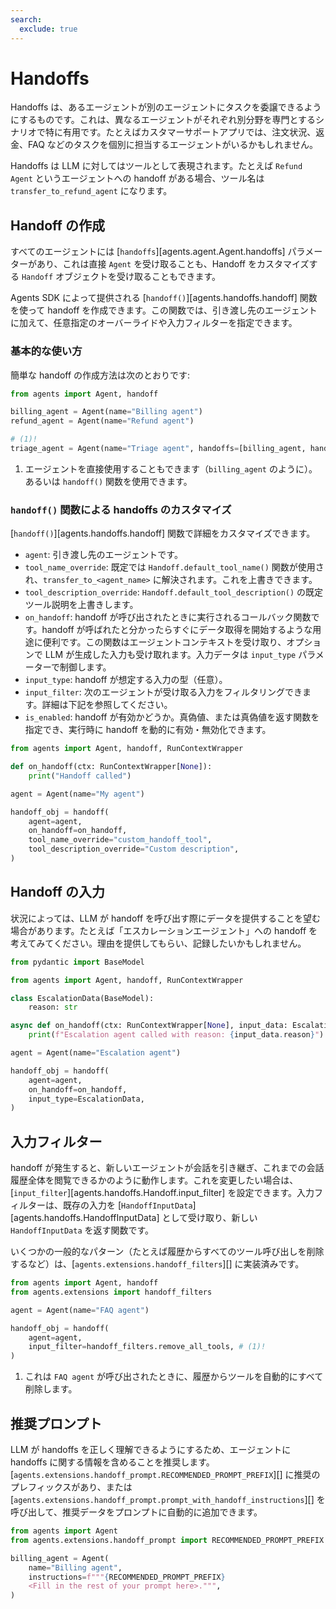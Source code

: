 ```yaml
---
search:
  exclude: true
---
```

# Handoffs

Handoffs は、あるエージェントが別のエージェントにタスクを委譲できるようにするものです。これは、異なるエージェントがそれぞれ別分野を専門とするシナリオで特に有用です。たとえばカスタマーサポートアプリでは、注文状況、返金、FAQ などのタスクを個別に担当するエージェントがいるかもしれません。

Handoffs は LLM に対してはツールとして表現されます。たとえば `Refund Agent` というエージェントへの handoff がある場合、ツール名は `transfer_to_refund_agent` になります。

## Handoff の作成

すべてのエージェントには [`handoffs`][agents.agent.Agent.handoffs] パラメーターがあり、これは直接 `Agent` を受け取ることも、Handoff をカスタマイズする `Handoff` オブジェクトを受け取ることもできます。

Agents SDK によって提供される [`handoff()`][agents.handoffs.handoff] 関数を使って handoff を作成できます。この関数では、引き渡し先のエージェントに加えて、任意指定のオーバーライドや入力フィルターを指定できます。

### 基本的な使い方

簡単な handoff の作成方法は次のとおりです:

```python
from agents import Agent, handoff

billing_agent = Agent(name="Billing agent")
refund_agent = Agent(name="Refund agent")

# (1)!
triage_agent = Agent(name="Triage agent", handoffs=[billing_agent, handoff(refund_agent)])
```

1. エージェントを直接使用することもできます（`billing_agent` のように）。あるいは `handoff()` 関数を使用できます。

### `handoff()` 関数による handoffs のカスタマイズ

[`handoff()`][agents.handoffs.handoff] 関数で詳細をカスタマイズできます。

-   `agent`: 引き渡し先のエージェントです。
-   `tool_name_override`: 既定では `Handoff.default_tool_name()` 関数が使用され、`transfer_to_<agent_name>` に解決されます。これを上書きできます。
-   `tool_description_override`: `Handoff.default_tool_description()` の既定ツール説明を上書きします。
-   `on_handoff`: handoff が呼び出されたときに実行されるコールバック関数です。handoff が呼ばれたと分かったらすぐにデータ取得を開始するような用途に便利です。この関数はエージェントコンテキストを受け取り、オプションで LLM が生成した入力も受け取れます。入力データは `input_type` パラメーターで制御します。
-   `input_type`: handoff が想定する入力の型（任意）。
-   `input_filter`: 次のエージェントが受け取る入力をフィルタリングできます。詳細は下記を参照してください。
-   `is_enabled`: handoff が有効かどうか。真偽値、または真偽値を返す関数を指定でき、実行時に handoff を動的に有効・無効化できます。

```python
from agents import Agent, handoff, RunContextWrapper

def on_handoff(ctx: RunContextWrapper[None]):
    print("Handoff called")

agent = Agent(name="My agent")

handoff_obj = handoff(
    agent=agent,
    on_handoff=on_handoff,
    tool_name_override="custom_handoff_tool",
    tool_description_override="Custom description",
)
```

## Handoff の入力

状況によっては、LLM が handoff を呼び出す際にデータを提供することを望む場合があります。たとえば「エスカレーションエージェント」への handoff を考えてみてください。理由を提供してもらい、記録したいかもしれません。

```python
from pydantic import BaseModel

from agents import Agent, handoff, RunContextWrapper

class EscalationData(BaseModel):
    reason: str

async def on_handoff(ctx: RunContextWrapper[None], input_data: EscalationData):
    print(f"Escalation agent called with reason: {input_data.reason}")

agent = Agent(name="Escalation agent")

handoff_obj = handoff(
    agent=agent,
    on_handoff=on_handoff,
    input_type=EscalationData,
)
```

## 入力フィルター

handoff が発生すると、新しいエージェントが会話を引き継ぎ、これまでの会話履歴全体を閲覧できるかのように動作します。これを変更したい場合は、[`input_filter`][agents.handoffs.Handoff.input_filter] を設定できます。入力フィルターは、既存の入力を [`HandoffInputData`][agents.handoffs.HandoffInputData] として受け取り、新しい `HandoffInputData` を返す関数です。

いくつかの一般的なパターン（たとえば履歴からすべてのツール呼び出しを削除するなど）は、[`agents.extensions.handoff_filters`][] に実装済みです。

```python
from agents import Agent, handoff
from agents.extensions import handoff_filters

agent = Agent(name="FAQ agent")

handoff_obj = handoff(
    agent=agent,
    input_filter=handoff_filters.remove_all_tools, # (1)!
)
```

1. これは `FAQ agent` が呼び出されたときに、履歴からツールを自動的にすべて削除します。

## 推奨プロンプト

LLM が handoffs を正しく理解できるようにするため、エージェントに handoffs に関する情報を含めることを推奨します。[`agents.extensions.handoff_prompt.RECOMMENDED_PROMPT_PREFIX`][] に推奨のプレフィックスがあり、または [`agents.extensions.handoff_prompt.prompt_with_handoff_instructions`][] を呼び出して、推奨データをプロンプトに自動的に追加できます。

```python
from agents import Agent
from agents.extensions.handoff_prompt import RECOMMENDED_PROMPT_PREFIX

billing_agent = Agent(
    name="Billing agent",
    instructions=f"""{RECOMMENDED_PROMPT_PREFIX}
    <Fill in the rest of your prompt here>.""",
)
```